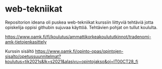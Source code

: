 # web-tekniikat

Repositorion ideana oli puskea web-tekniikat kurssiin liittyviä tehtäviä jotta opiskelija oppisi githubin sujuvaa käyttöä.
Tehtävien pohjat on tullut koululta.

https://www.oamk.fi/fi/koulutus/ammattikorkeakoulututkinnot/tradenomi-amk-tietojenkasittely

Kurssin sisältö
https://www.oamk.fi/opinto-opas/opintojen-sisalto/opetussuunnitelmat?koulutus=tik2021s&lk=s2021&alasivu=opintojakso&oj=IT00CT28_fi

